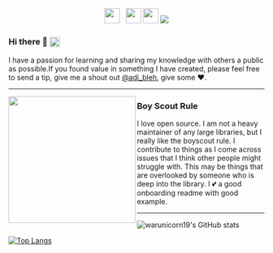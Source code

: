 <!--
**warunicorn19/warunicorn19** is a ✨ _special_ ✨ repository because its `README.md` (this file) appears on your GitHub profile.

Here are some ideas to get you started:

- 🔭 I’m currently working on ...
- 🌱 I’m currently learning ...
- 👯 I’m looking to collaborate on ...
- 🤔 I’m looking for help with ...
- 💬 Ask me about ...
- 📫 How to reach me: ...
- 😄 Pronouns: ...
- ⚡ Fun fact: ...
-->
<p align='center'>
<!-- 
    <a href="https://dev.to/waylonwalker"><img height="30" src="https://raw.githubusercontent.com/WaylonWalker/WaylonWalker/main/icon/dev.png"></a>&nbsp;&nbsp;
<a href="https://twitter.com/_waylonwalker"><img height="30" src="https://github.com/WaylonWalker/WaylonWalker/blob/main/icon/twitter.png?raw=true"></a>&nbsp;&nbsp;
-->
<a href="https://instagram.com/adi_bleh"><img height="30" src="https://github.com/WaylonWalker/WaylonWalker/blob/main/icon/instagram.jpg?raw=true"></a>&nbsp;&nbsp;
<a href="https://www.buymeacoffee.com/bBdtMQO"><img height="30" src="https://github.com/WaylonWalker/WaylonWalker/blob/main/icon/by-me-a-coffee.png?raw=true"></a>
<a href="https://www.linkedin.com/in/aditya-chatterjee-737729159/"><img height="30" src="https://github.com/WaylonWalker/WaylonWalker/blob/main/icon/linkedin.png?raw=true"></a>
<a target="_blank"><img src="https://visitor-badge.glitch.me/badge?page_id=sonichigo.sonichigo"></a>
</p>

### Hi there 👋  <img align="center" alt="GIF" height="20px" src="https://media.giphy.com/media/du3J3cXyzhj75IOgvA/giphy.gif"/>
I have a passion for learning and sharing my knowledge with others a public as possible.If you found value in something I have created, please feel free to send a tip, give me a shout out [@adi_bleh](https://twitter.com/adi_bleh), give some ♥.

---
<p>
  <img width="250" align='left' src="https://github.com/WaylonWalker/WaylonWalker/blob/main/icon/hacktoberfest.png?raw=true">
</p>
 
### Boy Scout Rule

I love open source.  I am not a heavy maintainer of any large libraries, but I really like the boyscout rule.  I contribute to things as I come across issues that I think other people might struggle with.  This may be things that are overlooked by someone who is deep into the library.  I 💕 a good onboarding readme with good example.

 ---

![warunicorn19's GitHub stats](https://github-readme-stats.vercel.app/api?username=warunicorn19&show_icons=true&theme=radical)


[![Top Langs](https://github-readme-stats.vercel.app/api/top-langs/?username=warunicorn19&layout=compact)](https://github.com/warunicorn/github-readme-stats)


